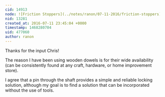 ```yaml
---
cid: 14913
node: ![Friction Stoppers](../notes/ranon/07-11-2016/friction-stoppers)
nid: 13281
created_at: 2016-07-11 23:45:04 +0000
timestamp: 1468280704
uid: 477060
author: ranon
---
```


Thanks for the input Chris!

The reason I have been using wooden dowels is for their wide availability (can be consistently found at any craft, hardware, or home improvement store). 

I agree that a pin through the shaft provides a simple and reliable locking solution, although my goal is to find a solution that can be incorporated without the use of tools.